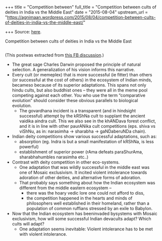 +++
title = "Competition between"
full_title = "Competition between cults of deities in India vs the Middle East"
date = "2015-08-04"
upstream_url = "https://agnimaan.wordpress.com/2015/08/04/competition-between-cults-of-deities-in-india-vs-the-middle-east/"

+++
Source: [here](https://agnimaan.wordpress.com/2015/08/04/competition-between-cults-of-deities-in-india-vs-the-middle-east/).

Competition between cults of deities in India vs the Middle East

## 

(This postwas extracted from [this FB
discussion](https://www.facebook.com/koenraad.elst.3/posts/10205504740950737?notif_t=notify_me).)

-   The great sage Charles Darwin proposed the principle of natural
    selection. A generalization of his vision informs this narrative.
-   Every cult (or memeplex) that is more successful (ie fitter) than
    others (or successful at the cost of others) in the ecosystem of
    Indian minds, becameso because of its superior adaptations. This
    spans not only hindu cults, but also buddhist ones – they were all
    in the meme pool competing against each other. You who use the term
    “comparative evolution” should consider these obvious parallels to
    biological evolution.
    -   The govardhana incident is a transparent (and in hindsight
        successful) attempt by the kRShNa cult to supplant the ancient
        vaidika aindra cult. This we also see in the khANDava forest
        conflict, and it is in line with other paurANika cult
        competitions (eps. shiva vs viShNu, as in: narasimha -> sharabha
        -> gaNDaberuNDa chain).
-   Indian deity competitions show various successful adaptations, such
    as:
    -   absorption (eg. Indra is but a small manifestation of kRShNa, is
        less powerful)
    -   establishment of superior power (rAma defeats paraShurAma,
        sharabhahumbles narasimha etc..)
-   Contrast with deity competition in other eco-systems.
    -   One adaptation that was wildly successful in the middle east was
        one of Mosaic exclusivism. It incited violent intolerance
        towards adoration of other deities, and alternative forms of
        adoration.
    -   That probably says something about how the Indian ecosystem was
        different from the middle eastern ecosystem –
        -   there was the hoary vedic lore one could not afford to diss,
        -   the competition happened in the hearts and minds of
            philosophers well established in their homeland, rather than
            a population of common ruffians stressed by an exile to
            Babylon.
-   Now that the Indian ecosystem has beeninvaded bysystems with
    Mosaic exclusivism, how will some successful Indian devacults
    adapt? Which cults will adapt?
    -   One adaptation seems inevitable: Violent intolerance has to be
        met with violent intolerance.

